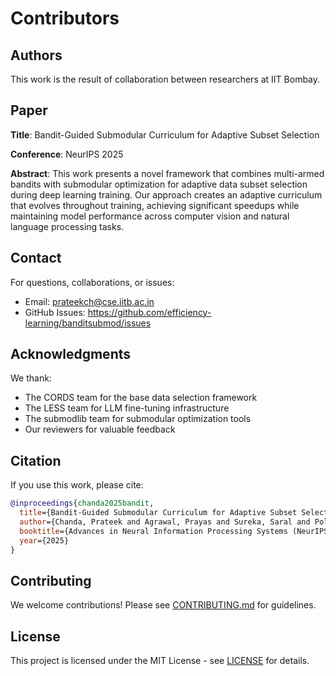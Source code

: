 # Contributors

## Authors

This work is the result of collaboration between researchers at IIT Bombay.

## Paper

**Title**: Bandit-Guided Submodular Curriculum for Adaptive Subset Selection

**Conference**: NeurIPS 2025

**Abstract**: This work presents a novel framework that combines multi-armed bandits with submodular optimization for adaptive data subset selection during deep learning training. Our approach creates an adaptive curriculum that evolves throughout training, achieving significant speedups while maintaining model performance across computer vision and natural language processing tasks.

## Contact

For questions, collaborations, or issues:
- Email: prateekch@cse.iitb.ac.in
- GitHub Issues: https://github.com/efficiency-learning/banditsubmod/issues

## Acknowledgments

We thank:
- The CORDS team for the base data selection framework
- The LESS team for LLM fine-tuning infrastructure
- The submodlib team for submodular optimization tools
- Our reviewers for valuable feedback

## Citation

If you use this work, please cite:

```bibtex
@inproceedings{chanda2025bandit,
  title={Bandit-Guided Submodular Curriculum for Adaptive Subset Selection},
  author={Chanda, Prateek and Agrawal, Prayas and Sureka, Saral and Polu, Lokesh Reddy and Kshirsagar, Atharv and Ramakrishnan, Ganesh},
  booktitle={Advances in Neural Information Processing Systems (NeurIPS)},
  year={2025}
}
```

## Contributing

We welcome contributions! Please see [CONTRIBUTING.md](CONTRIBUTING.md) for guidelines.

## License

This project is licensed under the MIT License - see [LICENSE](LICENSE) for details.
